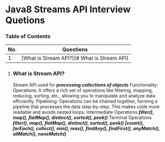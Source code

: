 # Java8 Streams API Interview Quetions

### Table of Contents
| No. | Questions |
|---- | ---------
|1 | [What is Stream API?](# What is Stream API)|


  1. ### What is Stream API?
     Stream API used for ***processing collections of objects***
     Functionality:
     Operations: It offers a rich set of operations like filtering, mapping, reducing, sorting, etc., allowing you to manipulate and analyze data efficiently.
     Pipelining: Operations can be chained together, forming a pipeline that processes the data step-by-step. This makes code more readable and avoids nested loops.
     Intermediate Operations
      ***filter(), map(), flatMap(), distinct(), sorted(), peek()***
     Terminal Operations
      ***filter(), map(), flatMap(), distinct(), sorted(), peek() |count(), forEach(), collect(), min(), max(), findAny(), findFirst(), anyMatch(), allMatch(), noneMatch()***
     
     
     
